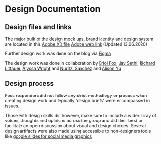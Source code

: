 # Design Documentation 

## Design files and links

The major bulk of the design mock ups, brand identity and design system are located in this [Adobe XD file](https://drive.google.com/file/d/1v3VVVtEic4KNNPOb4WWnJkdKd-t_WIRF/view?usp=sharing) [Adobe web link](https://xd.adobe.com/view/8e9576cb-18da-4d9f-58b8-7d00d753377f-f8a4/) (Updated 13.06.2020)

Further design work was done on the blog via [Figma](https://www.figma.com/file/eqiXamWjAerrBr4ajtLf5Z/foss-responders?node-id=26%3A132)

The design work was done in collaboration by [Eriol Fox](https://github.com/Erioldoesdesign), [Jay Sethi](https://github.com/jaysethi), [Richard Littauer](https://github.com/RichardLitt), [Alyssa Wright]() and [Nuritzi Sanchez]() and [Alison Yu](https://github.com/alisonjudy)

## Design process

Foss responders did not follow any strict methodlogy or process when creating design work and typically 'design briefs' were encompassed in issues. 

Those with design skills did however, make sure to include a wider array of voices, thoughts and opinions across the group and did their best to facilitate an open discussion about visual and design choices.
Several design artifacts were also made using accessible to non-designers tools like [google slides for social media graphics](https://docs.google.com/presentation/d/1Tx6_4f36vRmwn0mD_RJoYMRt7swv9yzuM7XUH_wEXNM/edit?usp=sharing)
